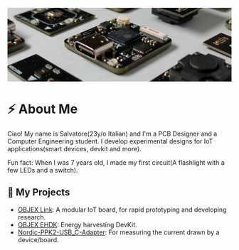 ![alt text](https://raw.githubusercontent.com/salvatoreraccardi/salvatoreraccardi/main/2.png)

# ⚡ About Me
Ciao! My name is Salvatore(23y/o Italian) and I'm a PCB Designer and a Computer Engineering student.
I develop experimental designs for IoT applications(smart devices, devkit and more).

Fun fact: When I was 7 years old, I made my first circuit(A flashlight with a few LEDs and a switch).

## 🧪 My Projects

- [OBJEX Link](https://github.com/salvatoreraccardi/OBJEX_LINK): A modular IoT board, for rapid prototyping and developing research. 
- [OBJEX EHDK](https://github.com/salvatoreraccardi/Energy-Harvesting-DevKit): Energy harvesting DevKit. 
- [Nordic-PPK2-USB_C-Adapter](https://github.com/salvatoreraccardi/Nordic-PPK2-USB_C-Adapter): For measuring the current drawn by a device/board.
